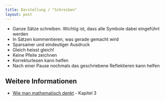```yaml
---
title: Darstellung / "Schreiben"
layout: post
---
```


* Ganze Sätze schreiben. Wichtig ist, dass alle Symbole dabei eingeführt werden
* In Sätzen kommentieren, was gerade gemacht wird
* Sparsamer und eindeutiger Ausdruck
* Gleich heisst gleich!
* Keine Pfeile zeichnen
* Korrekturlesen kann helfen
* Nach einer Pause nochmals das geschriebene Reflektieren kann helfen


## Weitere Informationen
* [Wie man mathematisch denkt](http://www.springer.com/gp/book/9783827429971) - Kapitel 3
